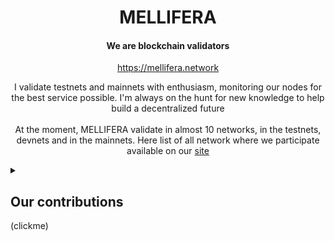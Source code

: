 <h1 align="center">MELLIFERA</h1>
<h4 align="center">We are blockchain validators</h4>
<p align="center"><a href="https://mellifera.network">https://mellifera.network</a></p>
<p align="center">
I validate testnets and mainnets with enthusiasm, monitoring our nodes for the best service possible. I'm always on the hunt for new knowledge to help build a decentralized future
<br>
<br>
At the moment, MELLIFERA validate in almost 10 networks, in the testnets, devnets and in the mainnets. Here list of all network where we participate available on our <a href="https://mellifera.network">site</a>
</p>
<details>
  <summary><h2>Our contributions</h2>(clickme)</summary>

  
### [COSMOS ECOSYSTEM](https://cosmos.network): 
 - Self hosted [Bot](https://github.com/MELLIFERA-Labs/janusbot) to easy vote in cosmos ecosystem
 - Bot that will help you convert one cosmos wallet address to another. [Bot](https://github.com/MELLIFERA-Labs/cosmovert)
### NAMADA 
  - NAMADA exporter for [Prometheus metrics](https://github.com/mellifera-labs/namada-exporter)
  - `Snapshot`, `RPC`, `API`, `gRPC`, `State Sync`, `Peer` available by [link](https://services.mellifera.network/Mainnet/Namada/API)
  - NAMADA Awesome webpage and https://githul.com/mellifera-labs/namada-awesome
  - IBC [viewer](https://ibc.namada-awesome.net) for NAMADA in development 
  - [PR](https://github.com/anoma/namada-interface/pull/491) for namada-interface
  - Multilang NAMADA [documentation](https://docs-multilang.namada-awesome.net) 
### [Lava Network](https://www.lavanet.xyz) 
  - Staking and Restaking https://lava-explorer.mellifera.network/
  - Cosmoshub spec champion and other specs contributor
  - `Snapshot`, `RPC`, `API`, `gRPC`, `State Sync`, `Peer` available by [link](https://services.mellifera.network/Mainnet/lava-network/api) 
  - Guide to migrating to vault address. [link](https://services.mellifera.network/testnets/lava-network/vault-migration)
  - Guide to run self hosted [Lava gateway](https://services.mellifera.network/testnets/lava-network/RPC_Consumer)
  - Developed Lava provider metric [exporter](https://github.com/mellifera-labs/lava-exporter) 
  - Participate in Lava developer champion [program](https://lavanet.notion.site/Lava-Developer-Champions-18595ddcc59c445a8ef204dcd9732a8f)
  - Integrate LavaSdk in vote [Bot](https://github.com/MELLIFERA-Labs/janusbot)
  - Participate in [Evmos](https://www.lavanet.xyz/blog/providers-guide-to-evmos-iprpc) and [Axelar](https://www.lavanet.xyz/blog/providers-guide-to-axelar-iprpc) NEAR,COSMOS, etc ipRPC program 

### [KYVE NETWORK](https://kyve.network/):
  - `Snapshot`, `RPC`, `API`, `gRPC`, `State Sync`, `Peer` available by [link](https://services.mellifera.network/Mainnet/kyve-network/api)
  - [Restake service](https://kyve-restake.mellifera.network) for protol nodes
  - There was developed a [telegram bot](https://t.me/kyvecheckerbot) for managing protocol nodes and delegations (testnet)
  - There was developed a [telegram bot](https://t.me/KyveProposals) for Kyve testnet proposals


<h4 align="center"><a href="https://kyve-restake.mellifera.network/delegate">STAKE KYVE WITH US</a></h4> 
  
### [ODIN PROTOCOL](https://odinprotocol.io):

There was developed a bot notifications about new proposals in ODIN protocol
 - [telegram bot](https://t.me/ODINproposals)
 - [discord bot]( https://discord.gg/cUXKyRq) in `voting proposal` branch
 - [PR](https://github.com/ODIN-PROTOCOL/odin-web/pull/55) Cosmostation wallet support in [odin-web](https://mainnet.odinprotocol.io)
 - [PR](https://github.com/ODIN-PROTOCOL/odin-web/pull/52) for ledger wallet support in [odin-web](https://mainnet.odinprotocol.io)

<h4 align="center"><a href="https://mainnet.odinprotocol.io/validators/odinvaloper1pfs42htt5w4d65rjt9cs283c2sre4tf3t4sfl7">STAKE ODIN WITH US</a></h4>

